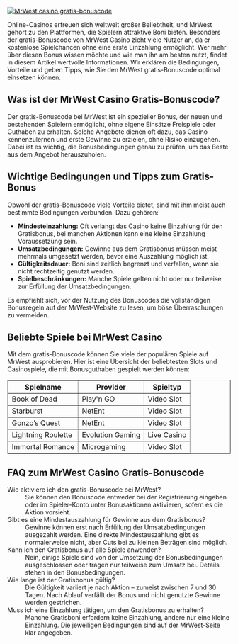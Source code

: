 [![MrWest casino gratis-bonuscode](https://123-caf.pages.dev/gitsignup.png)](https://vrmoo.ru/Bt82HjjY)

<div>   <p>Online-Casinos erfreuen sich weltweit großer Beliebtheit, und MrWest gehört zu den Plattformen, die Spielern attraktive Boni bieten. Besonders der gratis-Bonuscode von MrWest Casino zieht viele Nutzer an, da er kostenlose Spielchancen ohne eine erste Einzahlung ermöglicht. Wer mehr über diesen Bonus wissen möchte und wie man ihn am besten nutzt, findet in diesem Artikel wertvolle Informationen. Wir erklären die Bedingungen, Vorteile und geben Tipps, wie Sie den MrWest gratis-Bonuscode optimal einsetzen können.</p>    <h2>Was ist der MrWest Casino Gratis-Bonuscode?</h2>   <p>Der gratis-Bonuscode bei MrWest ist ein spezieller Bonus, der neuen und bestehenden Spielern ermöglicht, ohne eigene Einsätze Freispiele oder Guthaben zu erhalten. Solche Angebote dienen oft dazu, das Casino kennenzulernen und erste Gewinne zu erzielen, ohne Risiko einzugehen. Dabei ist es wichtig, die Bonusbedingungen genau zu prüfen, um das Beste aus dem Angebot herauszuholen.</p>    <h2>Wichtige Bedingungen und Tipps zum Gratis-Bonus</h2>   <p>Obwohl der gratis-Bonuscode viele Vorteile bietet, sind mit ihm meist auch bestimmte Bedingungen verbunden. Dazu gehören:</p>   <ul>     <li><strong>Mindesteinzahlung:</strong> Oft verlangt das Casino keine Einzahlung für den Gratisbonus, bei manchen Aktionen kann eine kleine Einzahlung Voraussetzung sein.</li>     <li><strong>Umsatzbedingungen:</strong> Gewinne aus dem Gratisbonus müssen meist mehrmals umgesetzt werden, bevor eine Auszahlung möglich ist.</li>     <li><strong>Gültigkeitsdauer:</strong> Boni sind zeitlich begrenzt und verfallen, wenn sie nicht rechtzeitig genutzt werden.</li>     <li><strong>Spielbeschränkungen:</strong> Manche Spiele gelten nicht oder nur teilweise zur Erfüllung der Umsatzbedingungen.</li>   </ul>   <p>Es empfiehlt sich, vor der Nutzung des Bonuscodes die vollständigen Bonusregeln auf der MrWest-Website zu lesen, um böse Überraschungen zu vermeiden.</p>    <h2>Beliebte Spiele bei MrWest Casino</h2>   <p>Mit dem gratis-Bonuscode können Sie viele der populären Spiele auf MrWest ausprobieren. Hier ist eine Übersicht der beliebtesten Slots und Casinospiele, die mit Bonusguthaben gespielt werden können:</p>   <table border="1" cellpadding="5" cellspacing="0">     <thead>       <tr>         <th>Spielname</th>         <th>Provider</th>         <th>Spieltyp</th>       </tr>     </thead>     <tbody>       <tr>         <td>Book of Dead</td>         <td>Play'n GO</td>         <td>Video Slot</td>       </tr>       <tr>         <td>Starburst</td>         <td>NetEnt</td>         <td>Video Slot</td>       </tr>       <tr>         <td>Gonzo’s Quest</td>         <td>NetEnt</td>         <td>Video Slot</td>       </tr>       <tr>         <td>Lightning Roulette</td>         <td>Evolution Gaming</td>         <td>Live Casino</td>       </tr>       <tr>         <td>Immortal Romance</td>         <td>Microgaming</td>         <td>Video Slot</td>       </tr>     </tbody>   </table>    <h2>FAQ zum MrWest Casino Gratis-Bonuscode</h2>   <dl>     <dt>Wie aktiviere ich den gratis-Bonuscode bei MrWest?</dt>     <dd>Sie können den Bonuscode entweder bei der Registrierung eingeben oder im Spieler-Konto unter Bonusaktionen aktivieren, sofern es die Aktion vorsieht.</dd>        <dt>Gibt es eine Mindestauszahlung für Gewinne aus dem Gratisbonus?</dt>     <dd>Gewinne können erst nach Erfüllung der Umsatzbedingungen ausgezahlt werden. Eine direkte Mindestauszahlung gibt es normalerweise nicht, aber Cuts bei zu kleinen Beträgen sind möglich.</dd>        <dt>Kann ich den Gratisbonus auf alle Spiele anwenden?</dt>     <dd>Nein, einige Spiele sind von der Umsetzung der Bonusbedingungen ausgeschlossen oder tragen nur teilweise zum Umsatz bei. Details stehen in den Bonusbedingungen.</dd>        <dt>Wie lange ist der Gratisbonus gültig?</dt>     <dd>Die Gültigkeit variiert je nach Aktion – zumeist zwischen 7 und 30 Tagen. Nach Ablauf verfällt der Bonus und nicht genutzte Gewinne werden gestrichen.</dd>        <dt>Muss ich eine Einzahlung tätigen, um den Gratisbonus zu erhalten?</dt>     <dd>Manche Gratisboni erfordern keine Einzahlung, andere nur eine kleine Einzahlung. Die jeweiligen Bedingungen sind auf der MrWest-Seite klar angegeben.</dd>   </dl>   </div>
